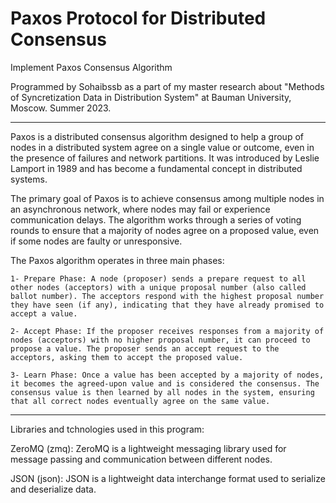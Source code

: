 # Paxos Protocol for Distributed Consensus
Implement Paxos Consensus Algorithm 

Programmed by Sohaibssb as a part of my master research about "Methods of Syncretization Data in Distribution System" at Bauman University, Moscow. Summer 2023.

------------------

Paxos is a distributed consensus algorithm designed to help a group of nodes in a distributed system agree on a single value or outcome, even in the presence of failures and network partitions. It was introduced by Leslie Lamport in 1989 and has become a fundamental concept in distributed systems.

The primary goal of Paxos is to achieve consensus among multiple nodes in an asynchronous network, where nodes may fail or experience communication delays. The algorithm works through a series of voting rounds to ensure that a majority of nodes agree on a proposed value, even if some nodes are faulty or unresponsive.

The Paxos algorithm operates in three main phases:

    1- Prepare Phase: A node (proposer) sends a prepare request to all other nodes (acceptors) with a unique proposal number (also called ballot number). The acceptors respond with the highest proposal number they have seen (if any), indicating that they have already promised to accept a value.

    2- Accept Phase: If the proposer receives responses from a majority of nodes (acceptors) with no higher proposal number, it can proceed to propose a value. The proposer sends an accept request to the acceptors, asking them to accept the proposed value.

    3- Learn Phase: Once a value has been accepted by a majority of nodes, it becomes the agreed-upon value and is considered the consensus. The consensus value is then learned by all nodes in the system, ensuring that all correct nodes eventually agree on the same value.

------------------

Libraries and tchnologies used in this program:

ZeroMQ (zmq): ZeroMQ is a lightweight messaging library used for message passing and communication between different nodes.

JSON (json): JSON is a lightweight data interchange format used to serialize and deserialize data.
